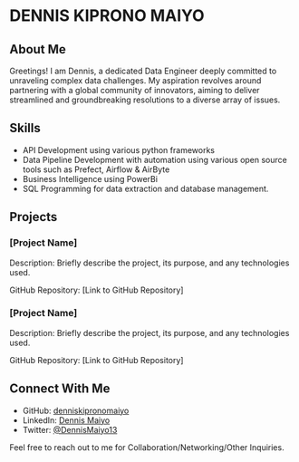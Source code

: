 # DENNIS KIPRONO MAIYO

## About Me

Greetings! I am Dennis, a dedicated Data Engineer deeply committed to unraveling complex data challenges. My aspiration revolves around partnering with a global community of innovators, aiming to deliver streamlined and groundbreaking resolutions to a diverse array of issues.

## Skills

- API Development using various python frameworks
- Data Pipeline Development with automation using various open source tools such as Prefect, Airflow & AirByte
- Business Intelligence using PowerBi
- SQL Programming for data extraction and database management.

## Projects

### [Project Name]

Description: Briefly describe the project, its purpose, and any technologies used.

GitHub Repository: [Link to GitHub Repository]

### [Project Name]

Description: Briefly describe the project, its purpose, and any technologies used.

GitHub Repository: [Link to GitHub Repository]

## Connect With Me

- GitHub: [denniskipronomaiyo](https://github.com/denniskipronomaiyo)
- LinkedIn: [Dennis Maiyo](https://www.linkedin.com/in/dennis-maiyo-69945611a/)
- Twitter: [@DennisMaiyo13](https://twitter.com/DennisMaiyo13)

Feel free to reach out to me for Collaboration/Networking/Other Inquiries.
